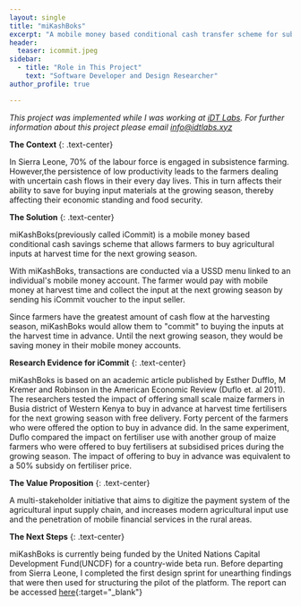 ```yaml
---
layout: single
title: "miKashBoks"
excerpt: "A mobile money based conditional cash transfer scheme for subsistence farmers."
header:
  teaser: icommit.jpeg
sidebar:
  - title: "Role in This Project"
    text: "Software Developer and Design Researcher"
author_profile: true

---
```


*This project was implemented while I was working at [iDT Labs](https://idtlabs.xyz). 
For further information about this project please email info@idtlabs.xyz*


**The Context**
{: .text-center}

In Sierra Leone, 70% of the labour force is engaged in subsistence farming. 
However,the persistence of low productivity leads to the farmers dealing with
uncertain cash flows in their every day lives. This in turn affects their 
ability to save for buying input materials at the growing season, thereby 
affecting their economic standing and food security.

**The Solution**
{: .text-center}

miKashBoks(previously called iCommit) is a mobile money based conditional cash savings 
scheme that allows farmers to buy agricultural inputs at harvest time for the 
next growing season. 

With miKashBoks, transactions are conducted via a USSD menu linked to an individual's
mobile money account. The farmer would pay with mobile money at harvest time 
and collect the input at the next growing season by sending his iCommit voucher
to the input seller.

Since farmers have the greatest amount of cash flow at the harvesting season, 
miKashBoks would allow them to "commit" to buying the inputs at the harvest time in
advance. Until the next growing season, they would be saving money in their
mobile money accounts.

**Research Evidence for iCommit**
{: .text-center}

miKashBoks is based on an academic article published by Esther Dufflo, M Kremer 
and Robinson in the American Economic Review (Duflo et. al 2011). The researchers
tested the impact of offering small scale maize farmers in Busia district of Western Kenya to buy in advance at harvest time fertilisers for the next growing
season with free delivery. Forty percent of the farmers who were offered the option
to buy in advance did. In the same experiment, Duflo compared the impact on fertiliser
use with another group of maize farmers who were offered to buy fertilisers at 
subsidised prices during the growing season. The impact of offering to buy in advance was equivalent to a 50% subsidy on fertiliser price.

**The Value Proposition**
{: .text-center}

A multi-stakeholder initiative that aims to digitize the payment system of the 
agricultural input supply chain, and increases modern agricultural input use 
and the penetration of mobile financial services in the rural areas.

**The Next Steps**
{: .text-center}

miKashBoks is currently being funded by the United Nations Capital Development
Fund(UNCDF) for a country-wide beta run. Before departing from Sierra Leone, I 
completed the first design sprint for unearthing findings that were then used 
for structuring the pilot of the platform. The report can be accessed 
[here](/pdfs/iCommit_Product_Design_Report.pdf){:target="_blank"}



